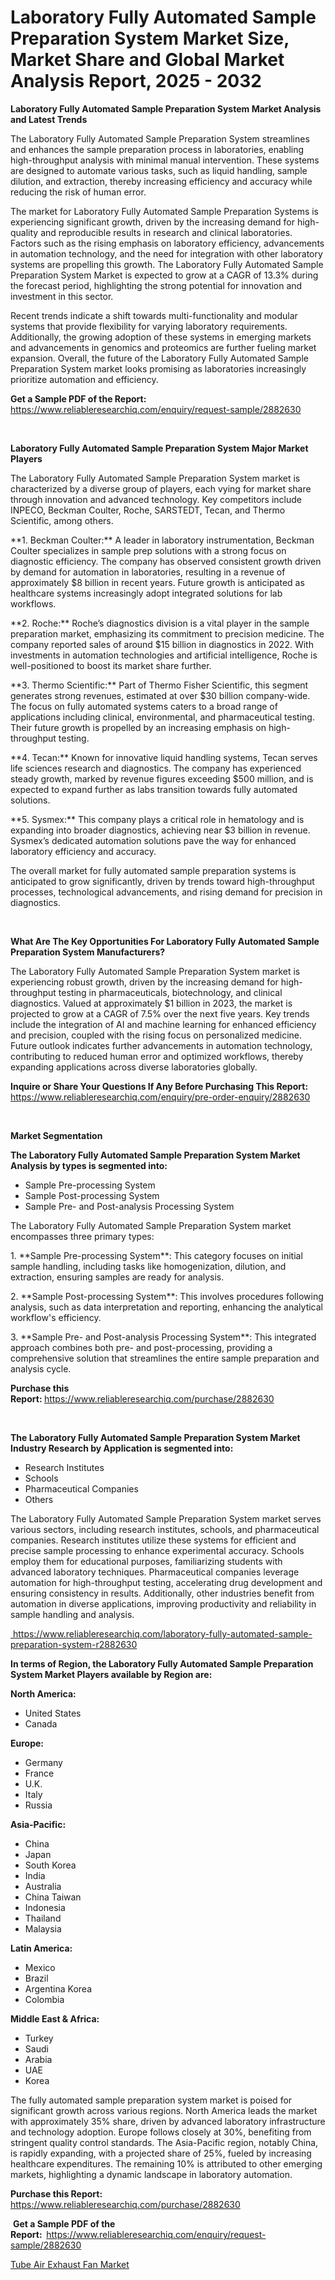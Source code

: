 <p><h1>Laboratory Fully Automated Sample Preparation  System Market Size, Market Share and Global Market Analysis Report, 2025 - 2032</h1></p><p><strong>Laboratory Fully Automated Sample Preparation  System Market Analysis and Latest Trends</strong></p>
<p><p>The Laboratory Fully Automated Sample Preparation System streamlines and enhances the sample preparation process in laboratories, enabling high-throughput analysis with minimal manual intervention. These systems are designed to automate various tasks, such as liquid handling, sample dilution, and extraction, thereby increasing efficiency and accuracy while reducing the risk of human error. </p><p>The market for Laboratory Fully Automated Sample Preparation Systems is experiencing significant growth, driven by the increasing demand for high-quality and reproducible results in research and clinical laboratories. Factors such as the rising emphasis on laboratory efficiency, advancements in automation technology, and the need for integration with other laboratory systems are propelling this growth. The Laboratory Fully Automated Sample Preparation System Market is expected to grow at a CAGR of 13.3% during the forecast period, highlighting the strong potential for innovation and investment in this sector.</p><p>Recent trends indicate a shift towards multi-functionality and modular systems that provide flexibility for varying laboratory requirements. Additionally, the growing adoption of these systems in emerging markets and advancements in genomics and proteomics are further fueling market expansion. Overall, the future of the Laboratory Fully Automated Sample Preparation System market looks promising as laboratories increasingly prioritize automation and efficiency.</p></p>
<p><strong>Get a Sample PDF of the Report:&nbsp;</strong> <a href="https://www.reliableresearchiq.com/enquiry/request-sample/2882630?utm_campaign=3107&utm_medium=2&utm_source=Github&utm_content=ia&utm_term=13032025&utm_id=laboratory-fully-automated-sample-preparation-system">https://www.reliableresearchiq.com/enquiry/request-sample/2882630</a></p>
<p>&nbsp;</p>
<p><strong>Laboratory Fully Automated Sample Preparation  System Major Market Players</strong></p>
<p><p>The Laboratory Fully Automated Sample Preparation System market is characterized by a diverse group of players, each vying for market share through innovation and advanced technology. Key competitors include INPECO, Beckman Coulter, Roche, SARSTEDT, Tecan, and Thermo Scientific, among others.</p><p>**1. Beckman Coulter:** A leader in laboratory instrumentation, Beckman Coulter specializes in sample prep solutions with a strong focus on diagnostic efficiency. The company has observed consistent growth driven by demand for automation in laboratories, resulting in a revenue of approximately $8 billion in recent years. Future growth is anticipated as healthcare systems increasingly adopt integrated solutions for lab workflows.</p><p>**2. Roche:** Roche’s diagnostics division is a vital player in the sample preparation market, emphasizing its commitment to precision medicine. The company reported sales of around $15 billion in diagnostics in 2022. With investments in automation technologies and artificial intelligence, Roche is well-positioned to boost its market share further.</p><p>**3. Thermo Scientific:** Part of Thermo Fisher Scientific, this segment generates strong revenues, estimated at over $30 billion company-wide. The focus on fully automated systems caters to a broad range of applications including clinical, environmental, and pharmaceutical testing. Their future growth is propelled by an increasing emphasis on high-throughput testing.</p><p>**4. Tecan:** Known for innovative liquid handling systems, Tecan serves life sciences research and diagnostics. The company has experienced steady growth, marked by revenue figures exceeding $500 million, and is expected to expand further as labs transition towards fully automated solutions.</p><p>**5. Sysmex:** This company plays a critical role in hematology and is expanding into broader diagnostics, achieving near $3 billion in revenue. Sysmex’s dedicated automation solutions pave the way for enhanced laboratory efficiency and accuracy.</p><p>The overall market for fully automated sample preparation systems is anticipated to grow significantly, driven by trends toward high-throughput processes, technological advancements, and rising demand for precision in diagnostics.</p></p>
<p>&nbsp;</p>
<p><strong>What Are The Key Opportunities For Laboratory Fully Automated Sample Preparation  System Manufacturers?</strong></p>
<p><p>The Laboratory Fully Automated Sample Preparation System market is experiencing robust growth, driven by the increasing demand for high-throughput testing in pharmaceuticals, biotechnology, and clinical diagnostics. Valued at approximately $1 billion in 2023, the market is projected to grow at a CAGR of 7.5% over the next five years. Key trends include the integration of AI and machine learning for enhanced efficiency and precision, coupled with the rising focus on personalized medicine. Future outlook indicates further advancements in automation technology, contributing to reduced human error and optimized workflows, thereby expanding applications across diverse laboratories globally.</p></p>
<p><strong>Inquire or Share Your Questions If Any Before Purchasing This Report:</strong> <a href="https://www.reliableresearchiq.com/enquiry/pre-order-enquiry/2882630?utm_campaign=3107&utm_medium=2&utm_source=Github&utm_content=ia&utm_term=13032025&utm_id=laboratory-fully-automated-sample-preparation-system">https://www.reliableresearchiq.com/enquiry/pre-order-enquiry/2882630</a></p>
<p>&nbsp;</p>
<p><strong>Market Segmentation</strong></p>
<p><strong>The Laboratory Fully Automated Sample Preparation  System Market Analysis by types is segmented into:</strong></p>
<p><ul><li>Sample Pre-processing System</li><li>Sample Post-processing System</li><li>Sample Pre- and Post-analysis Processing System</li></ul></p>
<p><p>The Laboratory Fully Automated Sample Preparation System market encompasses three primary types: </p><p>1. **Sample Pre-processing System**: This category focuses on initial sample handling, including tasks like homogenization, dilution, and extraction, ensuring samples are ready for analysis.</p><p>2. **Sample Post-processing System**: This involves procedures following analysis, such as data interpretation and reporting, enhancing the analytical workflow's efficiency.</p><p>3. **Sample Pre- and Post-analysis Processing System**: This integrated approach combines both pre- and post-processing, providing a comprehensive solution that streamlines the entire sample preparation and analysis cycle.</p></p>
<p><strong>Purchase this Report:&nbsp;</strong><a href="https://www.reliableresearchiq.com/purchase/2882630?utm_campaign=3107&utm_medium=2&utm_source=Github&utm_content=ia&utm_term=13032025&utm_id=laboratory-fully-automated-sample-preparation-system">https://www.reliableresearchiq.com/purchase/2882630</a></p>
<p>&nbsp;</p>
<p><strong>The Laboratory Fully Automated Sample Preparation  System Market Industry Research by Application is segmented into:</strong></p>
<p><ul><li>Research Institutes</li><li>Schools</li><li>Pharmaceutical Companies</li><li>Others</li></ul></p>
<p><p>The Laboratory Fully Automated Sample Preparation System market serves various sectors, including research institutes, schools, and pharmaceutical companies. Research institutes utilize these systems for efficient and precise sample processing to enhance experimental accuracy. Schools employ them for educational purposes, familiarizing students with advanced laboratory techniques. Pharmaceutical companies leverage automation for high-throughput testing, accelerating drug development and ensuring consistency in results. Additionally, other industries benefit from automation in diverse applications, improving productivity and reliability in sample handling and analysis.</p></p>
<p><a href="https://www.reliableresearchiq.com/laboratory-fully-automated-sample-preparation-system-r2882630?utm_campaign=3107&utm_medium=2&utm_source=Github&utm_content=ia&utm_term=13032025&utm_id=laboratory-fully-automated-sample-preparation-system">&nbsp;https://www.reliableresearchiq.com/laboratory-fully-automated-sample-preparation-system-r2882630</a></p>
<p><strong>In terms of Region, the Laboratory Fully Automated Sample Preparation  System Market Players available by Region are:</strong></p>
<p>
    <p> <strong> North America: </strong>
        <ul>
            <li>United States</li>
            <li>Canada</li>
        </ul>
        </p> 
    <p> <strong> Europe: </strong>
        <ul>
            <li>Germany</li>
            <li>France</li>
            <li>U.K.</li>
            <li>Italy</li>
            <li>Russia</li>
        </ul>
        </p> 
    <p> <strong> Asia-Pacific: </strong>
        <ul>
            <li>China</li>
            <li>Japan</li>
            <li>South Korea</li>
            <li>India</li>
            <li>Australia</li>
            <li>China Taiwan</li>
            <li>Indonesia</li>
            <li>Thailand</li>
            <li>Malaysia</li>
        </ul>
        </p> 
    <p> <strong> Latin America: </strong>
        <ul>
            <li>Mexico</li>
            <li>Brazil</li>
            <li>Argentina Korea</li>
            <li>Colombia</li>
        </ul>
        </p> 
    <p> <strong> Middle East & Africa: </strong>
        <ul>
            <li>Turkey</li>
            <li>Saudi</li>
            <li>Arabia</li>
            <li>UAE</li>
            <li>Korea</li>
        </ul>
    </p>
    </p>
<p><p>The fully automated sample preparation system market is poised for significant growth across various regions. North America leads the market with approximately 35% share, driven by advanced laboratory infrastructure and technology adoption. Europe follows closely at 30%, benefiting from stringent quality control standards. The Asia-Pacific region, notably China, is rapidly expanding, with a projected share of 25%, fueled by increasing healthcare expenditures. The remaining 10% is attributed to other emerging markets, highlighting a dynamic landscape in laboratory automation.</p></p>
<p><strong>Purchase this Report: </strong><a href="https://www.reliableresearchiq.com/purchase/2882630?utm_campaign=3107&utm_medium=2&utm_source=Github&utm_content=ia&utm_term=13032025&utm_id=laboratory-fully-automated-sample-preparation-system">https://www.reliableresearchiq.com/purchase/2882630</a></p>
<p>&nbsp;<strong>Get a Sample PDF of the Report:&nbsp;&nbsp;</strong><a href="https://www.reliableresearchiq.com/enquiry/request-sample/2882630?utm_campaign=3107&utm_medium=2&utm_source=Github&utm_content=ia&utm_term=13032025&utm_id=laboratory-fully-automated-sample-preparation-system">https://www.reliableresearchiq.com/enquiry/request-sample/2882630</a></p>
<p><strong></strong></p>
<p><p><a href="https://github.com/daphnyvashdi/Market-Research-Report-List-1/blob/main/tube-air-exhaust-fan-market.md?utm_campaign=3107&utm_medium=2&utm_source=Github&utm_content=ia&utm_term=13032025&utm_id=laboratory-fully-automated-sample-preparation-system">Tube Air Exhaust Fan Market</a></p></p>